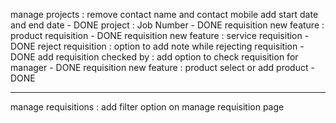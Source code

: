 manage projects : remove contact name and contact mobile add start date and end date - DONE
project : Job Number - DONE
requisition new feature : product requisition - DONE
requisition new feature : service requisition - DONE
reject requisition : option to add note while rejecting requisition - DONE
add requisition checked by : add option to check requisition for manager - DONE
requisition new feature : product select or add product - DONE

--------------------------------------------------------------------------------------------------------

manage requisitions : add filter option on manage requisition page